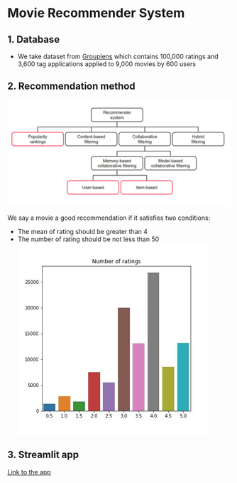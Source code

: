 # Movie Recommender System
## 1. Database

- We take dataset from [Grouplens](https://grouplens.org/datasets/movielens/) which contains 100,000 ratings and 3,600 tag applications applied to 9,000 movies by 600 users

## 2. Recommendation method 
![image](/picture/algorithm.JPG)

We say a movie a good recommendation if it satisfies two conditions:

- The mean of rating should be greater than 4
- The number of rating should be not less than 50
![image](/picture/number_rating.jpg)
## 3. Streamlit app
[Link to the app](https://thaingoc273-movie-recommender-sys-ngoc-recommender-movie-bqbglf.streamlitapp.com/)
